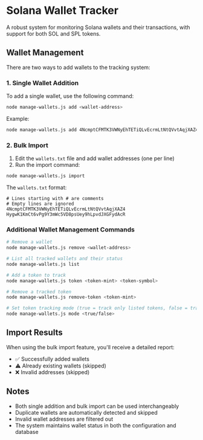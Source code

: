 # Solana Wallet Tracker

A robust system for monitoring Solana wallets and their transactions, with support for both SOL and SPL tokens.

## Wallet Management

There are two ways to add wallets to the tracking system:

### 1. Single Wallet Addition

To add a single wallet, use the following command:

```bash
node manage-wallets.js add <wallet-address>
```

Example:
```bash
node manage-wallets.js add 4NcmptCFMTK3VWNyEhTETiQLvEcrmLtNtQVvtAqjXAZ4
```

### 2. Bulk Import

1. Edit the `wallets.txt` file and add wallet addresses (one per line)
2. Run the import command:

```bash
node manage-wallets.js import
```

The `wallets.txt` format:
```plaintext
# Lines starting with # are comments
# Empty lines are ignored
4NcmptCFMTK3VWNyEhTETiQLvEcrmLtNtQVvtAqjXAZ4
HygwK1KmCt6vPg9Y3mWc5VD8psUey9hLpvdJXGFydAcR
```

### Additional Wallet Management Commands

```bash
# Remove a wallet
node manage-wallets.js remove <wallet-address>

# List all tracked wallets and their status
node manage-wallets.js list

# Add a token to track
node manage-wallets.js token <token-mint> <token-symbol>

# Remove a tracked token
node manage-wallets.js remove-token <token-mint>

# Set token tracking mode (true = track only listed tokens, false = track all tokens)
node manage-wallets.js mode <true/false>
```

## Import Results

When using the bulk import feature, you'll receive a detailed report:

- ✅ Successfully added wallets
- ⚠️ Already existing wallets (skipped)
- ❌ Invalid addresses (skipped)

## Notes

- Both single addition and bulk import can be used interchangeably
- Duplicate wallets are automatically detected and skipped
- Invalid wallet addresses are filtered out
- The system maintains wallet status in both the configuration and database
